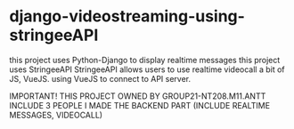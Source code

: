 # django-videostreaming-using-stringeeAPI
this project uses Python-Django to display realtime messages
this project uses StringeeAPI
StringeeAPI allows users to use realtime videocall 
a bit of JS, VueJS.
using VueJS to connect to API server.

IMPORTANT!
THIS PROJECT OWNED BY GROUP21-NT208.M11.ANTT INCLUDE 3 PEOPLE
I MADE THE BACKEND PART (INCLUDE REALTIME MESSAGES, VIDEOCALL)
